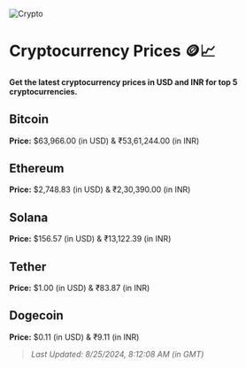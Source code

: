 
![Crypto](https://www.techguide.com.au/wp-content/uploads/2020/11/crypto3.jpeg)

# Cryptocurrency Prices 🪙📈

#### Get the latest cryptocurrency prices in USD and INR for top 5 cryptocurrencies.

## Bitcoin

**Price:** $63,966.00 (in USD) & ₹53,61,244.00 (in INR)

## Ethereum

**Price:** $2,748.83 (in USD) & ₹2,30,390.00 (in INR)

## Solana

**Price:** $156.57 (in USD) & ₹13,122.39 (in INR)

## Tether

**Price:** $1.00 (in USD) & ₹83.87 (in INR)

## Dogecoin

**Price:** $0.11 (in USD) & ₹9.11 (in INR)

> _Last Updated: 8/25/2024, 8:12:08 AM (in GMT)_
